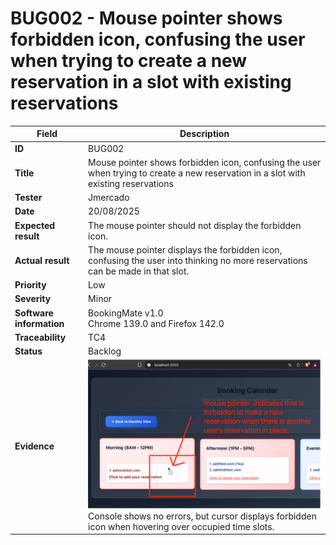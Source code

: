 # BUG002 - Mouse pointer shows forbidden icon, confusing the user when trying to create a new reservation in a slot with existing reservations


| Field                 | Description                                                                                                                                 |
|-----------------------|---------------------------------------------------------------------------------------------------------------------------------------------|
| **ID**                | BUG002                                                                                                                                     |
| **Title**             | Mouse pointer shows forbidden icon, confusing the user when trying to create a new reservation in a slot with existing reservations        |
| **Tester**            | Jmercado                                                                                                                                   |
| **Date**              | 20/08/2025                                                                                                                                 |
| **Expected result**   | The mouse pointer should not display the forbidden icon.                                                                                  |
| **Actual result**     | The mouse pointer displays the forbidden icon, confusing the user into thinking no more reservations can be made in that slot.            |
| **Priority**          | Low                                                                                                                                        |
| **Severity**          | Minor                                                                                                                                      |
| **Software information** | BookingMate v1.0<br>Chrome 139.0 and Firefox 142.0                                                                                     |
| **Traceability**      | TC4                                                                                                                                        |
| **Status**            | Backlog                                                                                                                                    |
| **Evidence**          | ![Forbidden cursor bug](../../docs/source-documents/images/bug001-cursor-issue.png)<br>Console shows no errors, but cursor displays forbidden icon when hovering over occupied time slots. |
